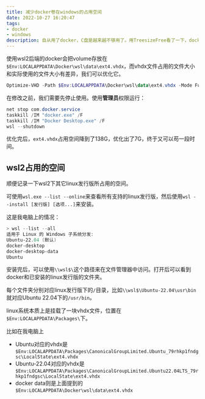 ```yaml
---
title: 减少docker卷在windows的占用空间
date: 2022-10-27 16:20:47
tags:
- docker
- windows
description: 自从用了docker，C盘是越来越不够用了。用TreesizeFree看了一下，docker的ext4.vhdx用掉了145G……
---
```

使用wsl2后端的docker会把volume存放在`$Env:LOCALAPPDATA\Docker\wsl\data\ext4.vhdx`，而vhdx文件占用的文件大小和实际使用的文件大小有差异，我们可以优化它。

```powershell
Optimize-VHD -Path $Env:LOCALAPPDATA\Docker\wsl\data\ext4.vhdx -Mode Full
```

在修改之前，我们需要先停止使用。使用**管理员**权限运行：

```powershell
net stop com.docker.service
taskkill /IM "docker.exe" /F
taskkill /IM "Docker Desktop.exe" /F
wsl --shutdown
```

优化完后，`ext4.vhdx`占用空间降到了138G，优化出了7G，终于又可以苟一段时间。

## wsl2占用的空间

顺便记录一下wsl2下其它linux发行版所占用的空间。

可使用`wsl.exe --list --online`来查看所有支持的linux发行版，然后使用`wsl --install [发行版] [选项...]`来安装。

这是我电脑上的情况：
```powershell
> wsl --list --all
适用于 Linux 的 Windows 子系统分发:
Ubuntu-22.04 (默认)
docker-desktop
docker-desktop-data
Ubuntu
```

安装完后，可以使用`\\wsl$\`这个路径来在文件管理器中访问。打开后可以看到docker和已安装的linux发行版的文件夹。

每个文件夹分别对应linux发行版下的`/`目录，比如`\\wsl$\Ubuntu-22.04\usr\bin`就对应Ubuntu 22.04下的`/usr/bin`。

linux系统本质上是挂载了一块vhdx文件，位置在`$Env:LOCALAPPDATA\Packages\`下。

比如在我电脑上
- Ubuntu对应的vhdx是`$Env:LOCALAPPDATA\Packages\CanonicalGroupLimited.Ubuntu_79rhkp1fndgsc\LocalState\ext4.vhdx`
- Ubuntu-22.04对应的vhdx是`$Env:LOCALAPPDATA\Packages\CanonicalGroupLimited.Ubuntu22.04LTS_79rhkp1fndgsc\LocalState\ext4.vhdx`
- docker data则是上面提到的`$Env:LOCALAPPDATA\Docker\wsl\data\ext4.vhdx`
